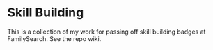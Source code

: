 # Skill Building

This is a collection of my work for passing off skill building badges at FamilySearch.  See the repo wiki.
